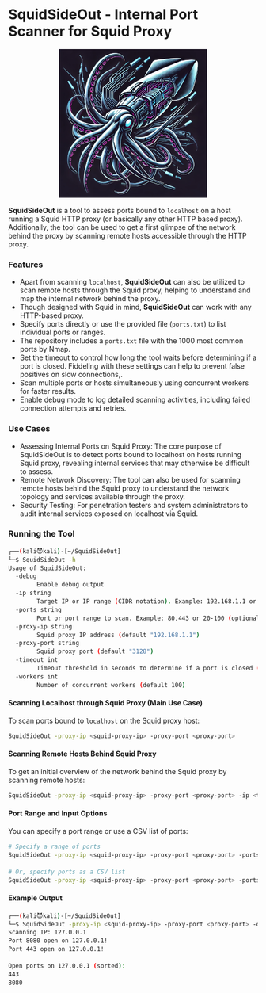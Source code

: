 # SquidSideOut - Internal Port Scanner for Squid Proxy

<p align="center">
  <img src="/img/squidsideout.webp" width="300">
</p>

**SquidSideOut** is a tool to assess ports bound to `localhost` on a host running a Squid HTTP proxy (or basically any other HTTP based proxy). Additionally, the tool can be used to get a first glimpse of the network behind the proxy by scanning remote hosts accessible through the HTTP proxy.

###  Features

- Apart from scanning `localhost`, **SquidSideOut** can also be utilized to scan remote hosts through the Squid proxy, helping to understand and map the internal network behind the proxy.
- Though designed with Squid in mind, **SquidSideOut** can work with any HTTP-based proxy.
- Specify ports directly or use the provided file (`ports.txt`) to list individual ports or ranges.
-  The repository includes a `ports.txt` file with the 1000 most common ports by Nmap.
- Set the timeout to control how long the tool waits before determining if a port is closed. Fiddeling with these settings can help to prevent false positives on slow connections,.
- Scan multiple ports or hosts simultaneously using concurrent workers for faster results.
- Enable debug mode to log detailed scanning activities, including failed connection attempts and retries.

### Use Cases
- Assessing Internal Ports on Squid Proxy: The core purpose of SquidSideOut is to detect ports bound to localhost on hosts running Squid proxy, revealing internal services that may otherwise be difficult to assess.
- Remote Network Discovery: The tool can also be used for scanning remote hosts behind the Squid proxy to understand the network topology and services available through the proxy.
- Security Testing: For penetration testers and system administrators to audit internal services exposed on localhost via Squid.

### Running the Tool

```sh
┌──(kali😈kali)-[~/SquidSideOut]
└─$ SquidSideOut -h
Usage of SquidSideOut:
  -debug
        Enable debug output
  -ip string
        Target IP or IP range (CIDR notation). Example: 192.168.1.1 or 192.168.1.0/24 (default "127.0.0.1")
  -ports string
        Port or port range to scan. Example: 80,443 or 20-100 (optional, defaults to ports.txt)
  -proxy-ip string
        Squid proxy IP address (default "192.168.1.1")
  -proxy-port string
        Squid proxy port (default "3128")
  -timeout int
        Timeout threshold in seconds to determine if a port is closed (default 5)
  -workers int
        Number of concurrent workers (default 100)
```


#### Scanning Localhost through Squid Proxy (Main Use Case)

To scan ports bound to `localhost` on the Squid proxy host:

```sh
SquidSideOut -proxy-ip <squid-proxy-ip> -proxy-port <proxy-port>
```
#### Scanning Remote Hosts Behind Squid Proxy

To get an initial overview of the network behind the Squid proxy by scanning remote hosts:

```sh
SquidSideOut -proxy-ip <squid-proxy-ip> -proxy-port <proxy-port> -ip <target-ip/cidr>
```

#### Port Range and Input Options
You can specify a port range or use a CSV list of ports:

```sh
# Specify a range of ports
SquidSideOut -proxy-ip <squid-proxy-ip> -proxy-port <proxy-port> -ports 80-8080

# Or, specify ports as a CSV list
SquidSideOut -proxy-ip <squid-proxy-ip> -proxy-port <proxy-port> -ports 22,80,443
```

#### Example Output

```sh
┌──(kali😈kali)-[~/SquidSideOut]
└─$ SquidSideOut -proxy-ip <squid-proxy-ip> -proxy-port <proxy-port> -debug
Scanning IP: 127.0.0.1
Port 8080 open on 127.0.0.1!
Port 443 open on 127.0.0.1!

Open ports on 127.0.0.1 (sorted):
443
8080
```
